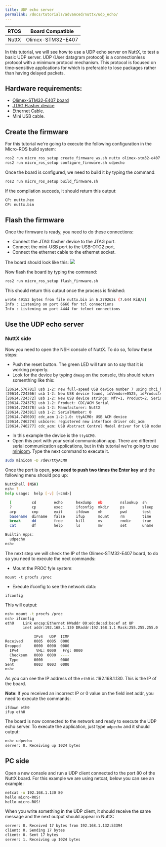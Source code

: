 ```yaml
---
title: UDP echo server
permalink: /docs/tutorials/advanced/nuttx/udp_echo/
---
```


|  RTOS |  Board Compatible |
|:-----:|:-----------------:|
| NuttX | Olimex-STM32-E407 |

In this tutorial, we will see how to use a UDP echo server on NuttX, to test a basic UDP server. 
UDP (User datagram protocol) is a connectionless protocol with a minimum protocol mechanism. This protocol is focused on time-sensitive applications for which is preferable to lose packages rather than having delayed packets.

## Hardware requirements:
- [Olimex-STM32-E407 board](https://www.olimex.com/Products/ARM/ST/STM32-E407/open-source-hardware)
- [JTAG Flasher device](https://www.olimex.com/Products/ARM/JTAG/ARM-USB-TINY/)
- Ethernet Cable.
- Mini USB cable.


## Create the firmware

For this tutorial we're going to execute the following configuration in the Micro-ROS build system:
```bash
ros2 run micro_ros_setup create_firmware_ws.sh nuttx olimex-stm32-e407
ros2 run micro_ros_setup configure_firmware.sh udpecho
```

Once the board is configured, we need to build it by typing the command:
```bash
ros2 run micro_ros_setup build_firmware.sh
```

If the compilation succeds, it should return this output:
```bash
CP: nuttx.hex
CP: nuttx.bin
```

## Flash the firmware
Once the firmware is ready, you need to do these connections:
- Connect the JTAG flasher device to the JTAG port.
- Connect the mini-USB port to the USB-OTG2 port.
- Connect the ethernet cable to the ethernet socket.

The board should look like this:
![](images/olimex_ethernet.jpg)

Now flash the board by typing the command:
```bash
ros2 run micro_ros_setup flash_firmware.sh
```

This should return this output once the process is finished:
```bash
wrote 49152 bytes from file nuttx.bin in 6.279262s (7.644 KiB/s)
Info : Listening on port 6666 for tcl connections
Info : Listening on port 4444 for telnet connections
```

## Use the UDP echo server

### NuttX side

Now you need to open the NSH console of NuttX. To do so, follow these steps:

- Push the reset button. The green LED will turn on to say that it is working properly.
- Look for the device by typing ``dmesg`` on the console, this should return somenthing like this:
```bash
[20614.570781] usb 1-2: new full-speed USB device number 7 using xhci_hcd
[20614.724366] usb 1-2: New USB device found, idVendor=0525, idProduct=a4a7, bcdDevice= 1.01
[20614.724372] usb 1-2: New USB device strings: Mfr=1, Product=2, SerialNumber=3
[20614.724375] usb 1-2: Product: CDC/ACM Serial
[20614.724378] usb 1-2: Manufacturer: NuttX
[20614.724381] usb 1-2: SerialNumber: 0
[20614.745693] cdc_acm 1-2:1.0: ttyACM0: USB ACM device
[20614.746274] usbcore: registered new interface driver cdc_acm
[20614.746277] cdc_acm: USB Abstract Control Model driver for USB modems and ISDN adapters
```
- In this example the device is the ``ttyACM0``.
- Open this port with your serial communication app. There are different serial communication applications, but in this tutorial we're going to use [minicom](https://linux.die.net/man/1/minicom). Type the next command to execute it.
```bash
sudo minicom -D /dev/ttyACM0
```

Once the port is open, **you need to push two times the Enter key** and the following menu should pop up:

```bash
NuttShell (NSH)
nsh> ?
help usage:  help [-v] [<cmd>]

  [         cd        echo      hexdump   mb        nslookup  sh        umount    
  ?         cp        exec      ifconfig  mkdir     ps        sleep     unset     
  arp       cmp       exit      ifdown    mh        pwd       test      usleep    
  basename  dirname   false     ifup      mount     rm        time      xd        
  break     dd        free      kill      mv        rmdir     true      
  cat       df        help      ls        mw        set       uname     

Builtin Apps:
  udpecho  
nsh> 
```
The next step we will check the IP of the Olimex-STM32-E407 board, to do so you need to execute the next commands:
- Mount the PROC fyle system: 
```
mount -t procfs /proc
```
- Execute ifconfig to see the network data:
```
ifconfig
```

This will output:

```bash
nsh> mount -t procfs /proc
nsh> ifconfig
eth0    Link encap:Ethernet HWaddr 00:e0:de:ad:be:ef at UP
        inet addr:192.168.1.130 DRaddr:192.168.1.1 Mask:255.255.255.0

             IPv4   UDP  ICMP
Received     0005  0005  0000
Dropped      0000  0000  0000
  IPv4        VHL: 0000   Frg: 0000
  Checksum   0000  0000  ----
  Type       0000  ----  0000
Sent         0003  0003  0000
nsh> 

```
As you can see the IP address of the ``eth0`` is :192.168.1.130. This is the IP of the board.

**Note**: If you received an incorrect IP or 0 value on the field inet addr, you need to execute the commands:
```
ifdown eth0
ifup eth0
```

The board is now connected to the network and ready to execute the UDP echo server. To execute the application, just type ``udpecho`` and it should output:

```bash
nsh> udpecho
server: 0. Receiving up 1024 bytes
```
## PC side

Open a new console and run a UDP client connected to the port 80 of the NuttX board. For this example we are using netcat, below you can see an example:

```bash
netcat -u 192.168.1.130 80
hello micro-ROS!
hello micro-ROS!
```
When you write something in the UDP client, it should receive the same message and the next output should appear in NuttX:

```bash
server: 0. Received 17 bytes from 192.168.1.132:53394
client: 0. Sending 17 bytes
client: 0. Sent 17 bytes
server: 1. Receiving up 1024 bytes
```
